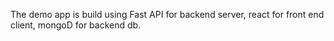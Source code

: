 The demo app is build using Fast API for backend server, react for front end client, mongoD for backend db.